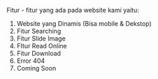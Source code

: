 Fitur - fitur yang ada pada website kami yaitu:

1. Website yang Dinamis (Bisa mobile & Dekstop)
2. Fitur Searching
3. Fitur Slide Image
4. FItur Read Online
5. Fitur Download
6. Error 404
7. Coming Soon
